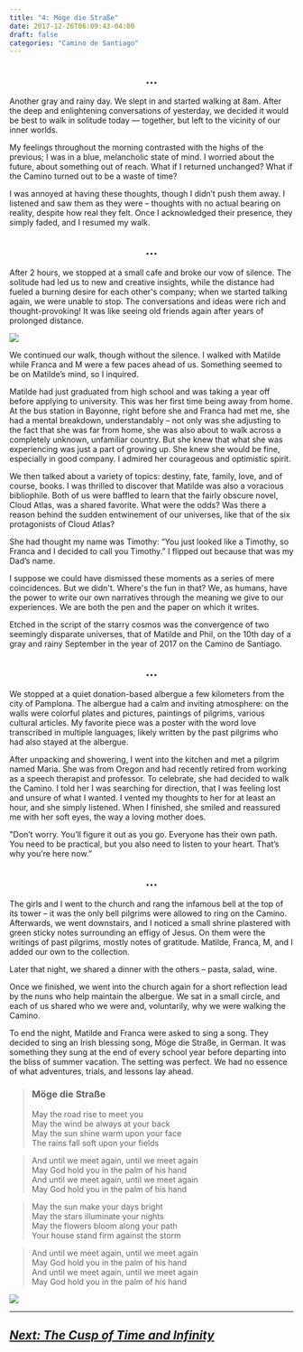 ```yaml
---
title: "4: Möge die Straße"
date: 2017-12-26T06:09:43-04:00
draft: false
categories: "Camino de Santiago"
---
```


## <center>...</center>

Another gray and rainy day. We slept in and started walking at 8am. After the deep and enlightening conversations of yesterday, we decided it would be best to walk in solitude today –– together, but left to the vicinity of our inner worlds.

My feelings throughout the morning contrasted with the highs of the previous; I was in a blue, melancholic state of mind. I worried about the future, about something out of reach. What if I returned unchanged? What if the Camino turned out to be a waste of time?

I was annoyed at having these thoughts, though I didn’t push them away. I listened and saw them as they were – thoughts with no actual bearing on reality, despite how real they felt. Once I acknowledged their presence, they simply faded, and I resumed my walk.

## <center>...</center>

After 2 hours, we stopped at a small cafe and broke our vow of silence. The solitude had led us to new and creative insights, while the distance had fueled a burning desire for each other's company; when we started talking again, we were unable to stop. The conversations and ideas were rich and thought-provoking! It was like seeing old friends again after years of prolonged distance.

![](/../images/strasse1.jpg)

We continued our walk, though without the silence. I walked with Matilde while Franca and M were a few paces ahead of us. Something seemed to be on Matilde’s mind, so I inquired.

Matilde had just graduated from high school and was taking a year off before applying to university. This was her first time being away from home. At the bus station in Bayonne, right before she and Franca had met me, she had a mental breakdown, understandably – not only was she adjusting to the fact that she was far from home, she was also about to walk across a completely unknown, unfamiliar country. But she knew that what she was experiencing was just a part of growing up. She knew she would be fine, especially in good company. I admired her courageous and optimistic spirit.

We then talked about a variety of topics: destiny, fate, family, love, and of course, books. I was thrilled to discover that Matilde was also a voracious bibliophile. Both of us were baffled to learn that the fairly obscure novel, Cloud Atlas, was a shared favorite. What were the odds? Was there a reason behind the sudden entwinement of our universes, like that of the six protagonists of Cloud Atlas?

She had thought my name was Timothy: “You just looked like a Timothy, so Franca and I decided to call you Timothy.” I flipped out because that was my Dad’s name.

I suppose we could have dismissed these moments as a series of mere coincidences. But we didn't. Where's the fun in that? We, as humans, have the power to write our own narratives through the meaning we give to our experiences. We are both the pen and the paper on which it writes.

Etched in the script of the starry cosmos was the convergence of two seemingly disparate universes, that of Matilde and Phil, on the 10th day of a gray and rainy September in the year of 2017 on the Camino de Santiago.

## <center>...</center>

We stopped at a quiet donation-based albergue a few kilometers from the city of Pamplona. The albergue had a calm and inviting atmosphere: on the walls were colorful plates and pictures, paintings of pilgrims, various cultural articles. My favorite piece was a poster with the word love transcribed in multiple languages, likely written by the past pilgrims who had also stayed at the albergue.

After unpacking and showering, I went into the kitchen and met a pilgrim named Maria. She was from Oregon and had recently retired from working as a speech therapist and professor. To celebrate, she had decided to walk the Camino. I told her I was searching for direction, that I was feeling lost and unsure of what I wanted. I vented my thoughts to her for at least an hour, and she simply listened. When I finished, she smiled and reassured me with her soft eyes, the way a loving mother does.

"Don’t worry. You’ll figure it out as you go. Everyone has their own path. You need to be practical, but you also need to listen to your heart. That’s why you’re here now.”

## <center>...</center>

The girls and I went to the church and rang the infamous bell at the top of its tower – it was the only bell pilgrims were allowed to ring on the Camino. Afterwards, we went downstairs, and I noticed a small shrine plastered with green sticky notes surrounding an effigy of Jesus. On them were the writings of past pilgrims, mostly notes of gratitude. Matilde, Franca, M, and I added our own to the collection.

Later that night, we shared a dinner with the others – pasta, salad, wine.

Once we finished, we went into the church again for a short reflection lead by the nuns who help maintain the albergue. We sat in a small circle, and each of us shared who we were and, voluntarily, why we were walking the Camino.

To end the night, Matilde and Franca were asked to sing a song. They decided to sing an Irish blessing song, Möge die Straße, in German. It was something they sung at the end of every school year before departing into the bliss of summer vacation. The setting was perfect. We had no essence of what adventures, trials, and lessons lay ahead.

> ### Möge die Straße
>May the road rise to meet you<br>
>May the wind be always at your back<br>
>May the sun shine warm upon your face<br>
>The rains fall soft upon your fields<br>

>And until we meet again, until we meet again<br>
>May God hold you in the palm of his hand<br>
>And until we meet again, until we meet again<br>
>May God hold you in the palm of his hand<br>

>May the sun make your days bright<br>
>May the stars illuminate your nights<br>
>May the flowers bloom along your path<br>
>Your house stand firm against the storm<br>

>And until we meet again, until we meet again<br>
>May God hold you in the palm of his hand<br>
>And until we meet again, until we meet again<br>
>May God hold you in the palm of his hand<br>

![](/../images/strasse2.jpg)

---

## _[Next: The Cusp of Time and Infinity](https://caminodesantiago.netlify.com/posts/cusp/)_